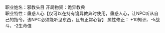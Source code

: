 职业姓名：邪教头目
开局物资：诡异教典  
职业特性：蛊惑人心【仅可以在持有诡异教典时使用，蛊惑人心，让NPC听从自己的指令，该NPC必须能听见东西，且有正常心智】
属性修正： +10知识、-5战斗，-2生命值

